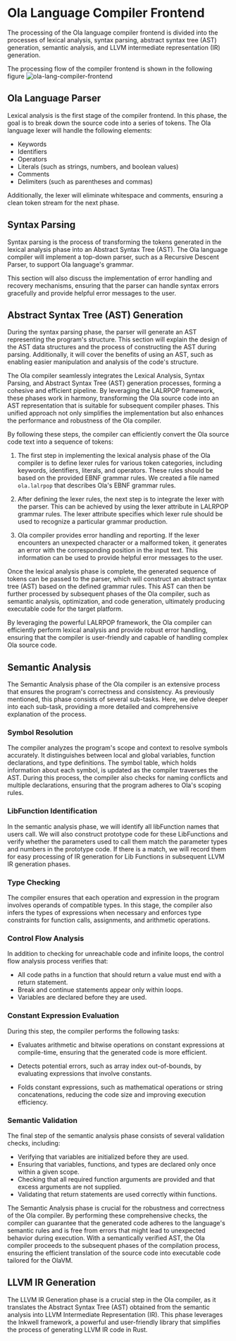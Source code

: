# Ola Language Compiler Frontend

The processing of the Ola language compiler frontend is divided into the processes of lexical analysis, syntax parsing, abstract syntax tree (AST) generation, semantic analysis, and LLVM intermediate representation (IR) generation.

The processing flow of the compiler frontend is shown in the following figure ![ola-lang-compiler-frontend](./../images/ola-lang-frontend.jpg)

## Ola Language Parser

Lexical analysis is the first stage of the compiler frontend. In this phase, the goal is to break down the source code into a series of tokens. The Ola language lexer will handle the following elements:

*  Keywords
*  Identifiers
*  Operators
*  Literals (such as strings, numbers, and boolean values)
*  Comments
*  Delimiters (such as parentheses and commas)

Additionally, the lexer will eliminate whitespace and comments, ensuring a clean token stream for the next phase.

## Syntax Parsing

Syntax parsing is the process of transforming the tokens generated in the lexical analysis phase into an Abstract Syntax Tree (AST). The Ola language compiler will implement a top-down parser, such as a Recursive Descent Parser, to support Ola language's grammar.

This section will also discuss the implementation of error handling and recovery mechanisms, ensuring that the parser can handle syntax errors gracefully and provide helpful error messages to the user.

## Abstract Syntax Tree (AST) Generation

During the syntax parsing phase, the parser will generate an AST representing the program's structure. This section will explain the design of the AST data structures and the process of constructing the AST during parsing. Additionally, it will cover the benefits of using an AST, such as enabling easier manipulation and analysis of the code's structure.

The Ola compiler seamlessly integrates the Lexical Analysis, Syntax Parsing, and Abstract Syntax Tree (AST) generation processes, forming a cohesive and efficient pipeline. By leveraging the LALRPOP framework, these phases work in harmony, transforming the Ola source code into an AST representation that is suitable for subsequent compiler phases. This unified approach not only simplifies the implementation but also enhances the performance and robustness of the Ola compiler.

By following these steps, the compiler can efficiently convert the Ola source code text into a sequence of tokens:

1.  The first step in implementing the lexical analysis phase of the Ola compiler is to define lexer rules for various token categories, including keywords, identifiers, literals, and operators. These rules should be based on the provided EBNF grammar rules. We created a file named `ola.lalrpop` that describes Ola's EBNF grammar rules.

2. After defining the lexer rules, the next step is to integrate the lexer with the parser. This can be achieved by using the lexer attribute in LALRPOP grammar rules. The lexer attribute specifies which lexer rule should be used to recognize a particular grammar production.

3.  Ola compiler provides error handling and reporting. If the lexer encounters an unexpected character or a malformed token, it generates an error with the corresponding position in the input text. This information can be used to provide helpful error messages to the user.

Once the lexical analysis phase is complete, the generated sequence of tokens can be passed to the parser, which will construct an abstract syntax tree (AST) based on the defined grammar rules. This AST can then be further processed by subsequent phases of the Ola compiler, such as semantic analysis, optimization, and code generation, ultimately producing executable code for the target platform.

By leveraging the powerful LALRPOP framework, the Ola compiler can efficiently perform lexical analysis and provide robust error handling, ensuring that the compiler is user-friendly and capable of handling complex Ola source code.

## Semantic Analysis

The Semantic Analysis phase of the Ola compiler is an extensive process that ensures the program's correctness and consistency. As previously mentioned, this phase consists of several sub-tasks. Here, we delve deeper into each sub-task, providing a more detailed and comprehensive explanation of the process.

### Symbol Resolution

The compiler analyzes the program's scope and context to resolve symbols accurately. It distinguishes between local and global variables, function declarations, and type definitions. The symbol table, which holds information about each symbol, is updated as the compiler traverses the AST. During this process, the compiler also checks for naming conflicts and multiple declarations, ensuring that the program adheres to Ola's scoping rules.


### LibFunction Identification

In the semantic analysis phase, we will identify all libFunction names that users call. We will also construct prototype code for these LibFunctions and verify whether the parameters used to call them match the parameter types and numbers in the prototype code. If there is a match, we will record them for easy processing of IR generation for Lib Functions in subsequent LLVM IR generation phases.

### Type Checking

The compiler ensures that each operation and expression in the program involves operands of compatible types. In this stage, the compiler also infers the types of expressions when necessary and enforces type constraints for function calls, assignments, and arithmetic operations.

### Control Flow Analysis

In addition to checking for unreachable code and infinite loops, the control flow analysis process verifies that:

*  All code paths in a function that should return a value must end with a return statement.
*  Break and continue statements appear only within loops.
*  Variables are declared before they are used.
  
### Constant Expression Evaluation

During this step, the compiler performs the following tasks:


*  Evaluates arithmetic and bitwise operations on constant expressions at compile-time, ensuring that the generated code is more efficient.

*  Detects potential errors, such as array index out-of-bounds, by evaluating expressions that involve constants.

* Folds constant expressions, such as mathematical operations or string concatenations, reducing the code size and improving execution efficiency.

### Semantic Validation

 The final step of the semantic analysis phase consists of several validation checks, including:

*  Verifying that variables are initialized before they are used.
*  Ensuring that variables, functions, and types are declared only once within a given scope.
*  Checking that all required function arguments are provided and that excess arguments are not supplied.
*  Validating that return statements are used correctly within functions.

The Semantic Analysis phase is crucial for the robustness and correctness of the Ola compiler. By performing these comprehensive checks, the compiler can guarantee that the generated code adheres to the language's semantic rules and is free from errors that might lead to unexpected behavior during execution. With a semantically verified AST, the Ola compiler proceeds to the subsequent phases of the compilation process, ensuring the efficient translation of the source code into executable code tailored for the OlaVM.

## LLVM IR Generation

The LLVM IR Generation phase is a crucial step in the Ola compiler, as it translates the Abstract Syntax Tree (AST) obtained from the semantic analysis into LLVM Intermediate Representation (IR). This phase leverages the Inkwell framework, a powerful and user-friendly library that simplifies the process of generating LLVM IR code in Rust.
